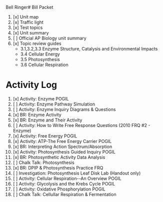Bell Ringer# Bill Packet

1. [x] Unit map
2. [x] Traffic light
3. [x] Test topics
4. [x] Unit summary
5. [ ] Official AP Biology unit summary
6. [x] Topic review guides
	- 3.1,3.2,3.3 Enzyme Structure, Catalysis and Environmental Impacts  
	- 3.4 Cellular Energy  
	- 3.5 Photosynthesis  
	- 3.6 Cellular Respiration

# Activity Log 

1. [x] Activity: Enzyme POGIL
2. [ ] Activity: Enzyme Pathway Simulation
3. [ ] Activity: Enzyme Inquiry Diagrams & Questions
4. [x] BR: Enzyme Activity
5. [x] BR: Enzyme and Their Activity
6. [ ] Activity: How to Write Free Response Questions (2010 FRQ #2 - Enzyme)
7. [x] Activity: Free Energy POGIL
8. [x] Activity: ATP-The Free Energy Carrier POGIL
9. [x] BR: Interpreting Action Spectrum/Absorption
10. [x] Activity: Photosynthesis Guided Inquiry POGIL
11. [x] BR: Photosynthetic Activity Data Analysis
12. [ ] Chalk Talk: Photosynthesis
13. [x] BR: DPIP & Photosynthesis Practice FRQ
14. [ ] Investigation: Photosynthesis Leaf Disk Lab (Handout only)
15. [ ] Activity: Cellular Respiration--An Overview POGIL
16. [ ] Activity: Glycolysis and the Krebs Cycle POGIL
17. [ ] Activity: Oxidative Phosphorylation POGIL
18. [ ] Chalk Talk: Cellullar Respiration & Fermentation